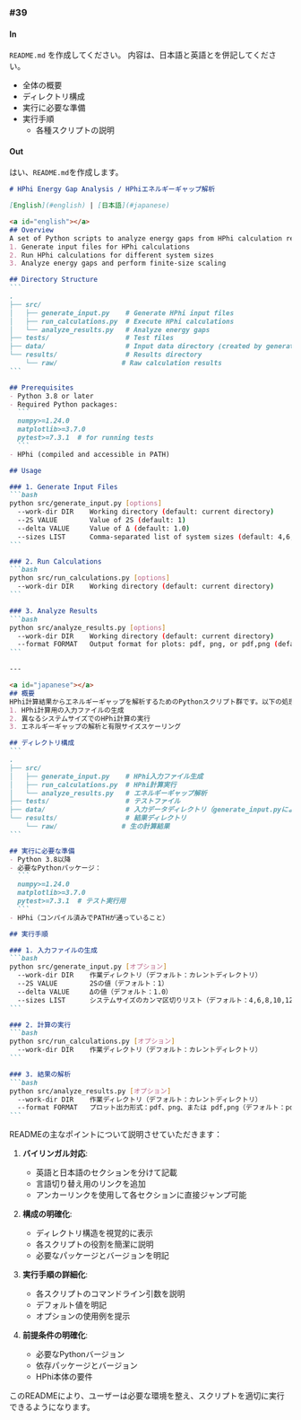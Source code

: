 ### #39

#### In

`README.md` を作成してください。
内容は、日本語と英語とを併記してください。

- 全体の概要
- ディレクトリ構成
- 実行に必要な準備
- 実行手順
	- 各種スクリプトの説明
 

#### Out

はい、`README.md`を作成します。

````markdown:README.md
# HPhi Energy Gap Analysis / HPhiエネルギーギャップ解析

[English](#english) | [日本語](#japanese)

<a id="english"></a>
## Overview
A set of Python scripts to analyze energy gaps from HPhi calculation results. The scripts handle the following tasks:
1. Generate input files for HPhi calculations
2. Run HPhi calculations for different system sizes
3. Analyze energy gaps and perform finite-size scaling

## Directory Structure
```
.
├── src/
│   ├── generate_input.py    # Generate HPhi input files
│   ├── run_calculations.py  # Execute HPhi calculations
│   └── analyze_results.py   # Analyze energy gaps
├── tests/                   # Test files
├── data/                    # Input data directory (created by generate_input.py)
└── results/                 # Results directory
    └── raw/                # Raw calculation results
```

## Prerequisites
- Python 3.8 or later
- Required Python packages:
  ```
  numpy>=1.24.0
  matplotlib>=3.7.0
  pytest>=7.3.1  # for running tests
  ```
- HPhi (compiled and accessible in PATH)

## Usage

### 1. Generate Input Files
```bash
python src/generate_input.py [options]
  --work-dir DIR    Working directory (default: current directory)
  --2S VALUE        Value of 2S (default: 1)
  --delta VALUE     Value of Δ (default: 1.0)
  --sizes LIST      Comma-separated list of system sizes (default: 4,6,8,10,12)
```

### 2. Run Calculations
```bash
python src/run_calculations.py [options]
  --work-dir DIR    Working directory (default: current directory)
```

### 3. Analyze Results
```bash
python src/analyze_results.py [options]
  --work-dir DIR    Working directory (default: current directory)
  --format FORMAT   Output format for plots: pdf, png, or pdf,png (default: pdf)
```

---

<a id="japanese"></a>
## 概要
HPhi計算結果からエネルギーギャップを解析するためのPythonスクリプト群です。以下の処理を行います：
1. HPhi計算用の入力ファイルの生成
2. 異なるシステムサイズでのHPhi計算の実行
3. エネルギーギャップの解析と有限サイズスケーリング

## ディレクトリ構成
```
.
├── src/
│   ├── generate_input.py    # HPhi入力ファイル生成
│   ├── run_calculations.py  # HPhi計算実行
│   └── analyze_results.py   # エネルギーギャップ解析
├── tests/                   # テストファイル
├── data/                    # 入力データディレクトリ（generate_input.pyにより作成）
└── results/                 # 結果ディレクトリ
    └── raw/                # 生の計算結果
```

## 実行に必要な準備
- Python 3.8以降
- 必要なPythonパッケージ：
  ```
  numpy>=1.24.0
  matplotlib>=3.7.0
  pytest>=7.3.1  # テスト実行用
  ```
- HPhi（コンパイル済みでPATHが通っていること）

## 実行手順

### 1. 入力ファイルの生成
```bash
python src/generate_input.py [オプション]
  --work-dir DIR    作業ディレクトリ（デフォルト：カレントディレクトリ）
  --2S VALUE        2Sの値（デフォルト：1）
  --delta VALUE     Δの値（デフォルト：1.0）
  --sizes LIST      システムサイズのカンマ区切りリスト（デフォルト：4,6,8,10,12）
```

### 2. 計算の実行
```bash
python src/run_calculations.py [オプション]
  --work-dir DIR    作業ディレクトリ（デフォルト：カレントディレクトリ）
```

### 3. 結果の解析
```bash
python src/analyze_results.py [オプション]
  --work-dir DIR    作業ディレクトリ（デフォルト：カレントディレクトリ）
  --format FORMAT   プロット出力形式：pdf、png、または pdf,png（デフォルト：pdf）
```
````


READMEの主なポイントについて説明させていただきます：

1. **バイリンガル対応**:
   - 英語と日本語のセクションを分けて記載
   - 言語切り替え用のリンクを追加
   - アンカーリンクを使用して各セクションに直接ジャンプ可能

2. **構成の明確化**:
   - ディレクトリ構造を視覚的に表示
   - 各スクリプトの役割を簡潔に説明
   - 必要なパッケージとバージョンを明記

3. **実行手順の詳細化**:
   - 各スクリプトのコマンドライン引数を説明
   - デフォルト値を明記
   - オプションの使用例を提示

4. **前提条件の明確化**:
   - 必要なPythonバージョン
   - 依存パッケージとバージョン
   - HPhi本体の要件

このREADMEにより、ユーザーは必要な環境を整え、スクリプトを適切に実行できるようになります。



